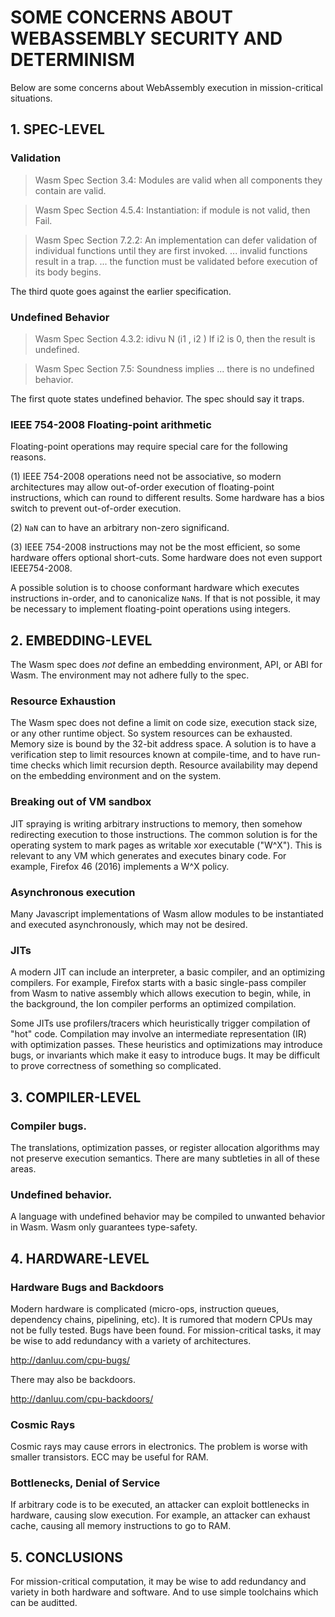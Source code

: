 
# SOME CONCERNS ABOUT WEBASSEMBLY SECURITY AND DETERMINISM


Below are some concerns about WebAssembly execution in mission-critical situations.



## 1. SPEC-LEVEL


### Validation

> Wasm Spec Section 3.4: Modules are valid when all components they contain are valid.

> Wasm Spec Section 4.5.4: Instantiation: if module is not valid, then Fail.

> Wasm Spec Section 7.2.2: An implementation can defer validation of individual functions until they are first invoked. ... invalid functions result in a trap. ... the function must be validated before execution of its body begins.

The third quote goes against the earlier specification.


### Undefined Behavior

> Wasm Spec Section 4.3.2: idivu N (i1 , i2 ) If i2 is 0, then the result is undefined.

> Wasm Spec Section 7.5: Soundness implies ... there is no undefined behavior.

The first quote states undefined behavior. The spec should say it traps.


### IEEE 754-2008 Floating-point arithmetic

Floating-point operations may require special care for the following reasons.

(1) IEEE 754-2008 operations need not be associative, so modern architectures may allow out-of-order execution of floating-point instructions, which can round to different results. Some hardware has a bios switch to prevent out-of-order execution.

(2) `NaN` can to have an arbitrary non-zero significand. 

(3) IEEE 754-2008 instructions may not be the most efficient, so some hardware offers optional short-cuts. Some hardware does not even support IEEE754-2008.

A possible solution is to choose conformant hardware which executes instructions in-order, and to canonicalize `NaN`s. If that is not possible, it may be necessary to implement floating-point operations using integers.




## 2. EMBEDDING-LEVEL

The Wasm spec does _not_ define an embedding environment, API, or ABI for Wasm. The environment may not adhere fully to the spec.


### Resource Exhaustion

The Wasm spec does not define a limit on code size, execution stack size, or any other runtime object. So system resources can be exhausted. Memory size is bound by the 32-bit address space. A solution is to have a verification step to limit resources known at compile-time, and to have run-time checks which limit recursion depth. Resource availability may depend on the embedding environment and on the system.


### Breaking out of VM sandbox

JIT spraying is writing arbitrary instructions to memory, then somehow redirecting execution to those instructions. The common solution is for the operating system to mark pages as writable xor executable ("W^X"). This is relevant to any VM which generates and executes binary code. For example, Firefox 46 (2016) implements a W^X policy.


### Asynchronous execution

Many Javascript implementations of Wasm allow modules to be instantiated and executed asynchronously, which may not be desired.


### JITs

A modern JIT can include an interpreter, a basic compiler, and an optimizing compilers. For example, Firefox starts with a basic single-pass compiler from Wasm to native assembly which allows execution to begin, while, in the background, the Ion compiler performs an optimized compilation.


Some JITs use profilers/tracers which heuristically trigger compilation of "hot" code. Compilation may involve an intermediate representation (IR) with optimization passes. These heuristics and optimizations may introduce bugs, or invariants which make it easy to introduce bugs. It may be difficult to prove correctness of something so complicated.






## 3. COMPILER-LEVEL


### Compiler bugs.

The translations, optimization passes, or register allocation algorithms may not preserve execution semantics. There are many subtleties in all of these areas.


### Undefined behavior.

A language with undefined behavior may be compiled to unwanted behavior in Wasm. Wasm only guarantees type-safety.





## 4. HARDWARE-LEVEL


### Hardware Bugs and Backdoors

Modern hardware is complicated (micro-ops, instruction queues, dependency chains, pipelining, etc). It is rumored that modern CPUs may not be fully tested. Bugs have been found. For mission-critical tasks, it may be wise to add redundancy with a variety of architectures.

http://danluu.com/cpu-bugs/

There may also be backdoors.

http://danluu.com/cpu-backdoors/



### Cosmic Rays

Cosmic rays may cause errors in electronics. The problem is worse with smaller transistors. ECC may be useful for RAM.



### Bottlenecks, Denial of Service

If arbitrary code is to be executed, an attacker can exploit bottlenecks in hardware, causing slow execution. For example, an attacker can exhaust cache, causing all memory instructions to go to RAM.




## 5. CONCLUSIONS

For mission-critical computation, it may be wise to add redundancy and variety in both hardware and software. And to use simple toolchains which can be auditted.

